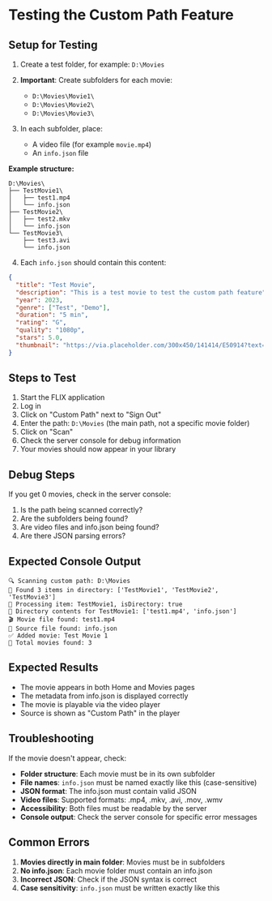 # Testing the Custom Path Feature

## Setup for Testing

1. Create a test folder, for example: `D:\Movies`

2. **Important**: Create subfolders for each movie:
   - `D:\Movies\Movie1\`
   - `D:\Movies\Movie2\`
   - `D:\Movies\Movie3\`

3. In each subfolder, place:
   - A video file (for example `movie.mp4`)
   - An `info.json` file

**Example structure:**
```
D:\Movies\
├── TestMovie1\
│   ├── test1.mp4
│   └── info.json
├── TestMovie2\
│   ├── test2.mkv
│   └── info.json
└── TestMovie3\
    ├── test3.avi
    └── info.json
```

4. Each `info.json` should contain this content:

```json
{
  "title": "Test Movie",
  "description": "This is a test movie to test the custom path feature",
  "year": 2023,
  "genre": ["Test", "Demo"],
  "duration": "5 min",
  "rating": "G",
  "quality": "1080p",
  "stars": 5.0,
  "thumbnail": "https://via.placeholder.com/300x450/141414/E50914?text=Test+Movie"
}
```

## Steps to Test

1. Start the FLIX application
2. Log in
3. Click on "Custom Path" next to "Sign Out"
4. Enter the path: `D:\Movies` (the main path, not a specific movie folder)
5. Click on "Scan"
6. Check the server console for debug information
7. Your movies should now appear in your library

## Debug Steps

If you get 0 movies, check in the server console:
1. Is the path being scanned correctly?
2. Are the subfolders being found?
3. Are video files and info.json being found?
4. Are there JSON parsing errors?

## Expected Console Output

```
🔍 Scanning custom path: D:\Movies
📁 Found 3 items in directory: ['TestMovie1', 'TestMovie2', 'TestMovie3']
📂 Processing item: TestMovie1, isDirectory: true
📄 Directory contents for TestMovie1: ['test1.mp4', 'info.json']
🎬 Movie file found: test1.mp4
📝 Source file found: info.json
✅ Added movie: Test Movie 1
🎯 Total movies found: 3
```

## Expected Results

- The movie appears in both Home and Movies pages
- The metadata from info.json is displayed correctly
- The movie is playable via the video player
- Source is shown as "Custom Path" in the player

## Troubleshooting

If the movie doesn't appear, check:
- **Folder structure**: Each movie must be in its own subfolder
- **File names**: `info.json` must be named exactly like this (case-sensitive)
- **JSON format**: The info.json must contain valid JSON
- **Video files**: Supported formats: .mp4, .mkv, .avi, .mov, .wmv
- **Accessibility**: Both files must be readable by the server
- **Console output**: Check the server console for specific error messages

## Common Errors

1. **Movies directly in main folder**: Movies must be in subfolders
2. **No info.json**: Each movie folder must contain an info.json
3. **Incorrect JSON**: Check if the JSON syntax is correct
4. **Case sensitivity**: `info.json` must be written exactly like this
